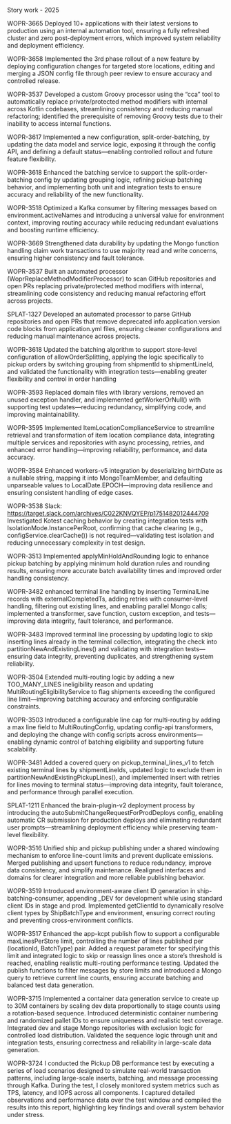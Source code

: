 Story work - 2025


WOPR-3665
Deployed 10+ applications with their latest versions to production using an internal automation tool, ensuring a fully refreshed cluster and zero post-deployment errors, which improved system reliability and deployment efficiency.

WOPR-3658
Implemented the 3rd phase rollout of a new feature by deploying configuration changes for targeted store locations, editing and merging a JSON config file through peer review to ensure accuracy and controlled release.

WOPR-3537
Developed a custom Groovy processor using the “cca” tool to automatically replace private/protected method modifiers with internal across Kotlin codebases, streamlining consistency and reducing manual refactoring; identified the prerequisite of removing Groovy tests due to their inability to access internal functions.

WOPR-3617
Implemented a new configuration, split-order-batching, by updating the data model and service logic, exposing it through the config API, and defining a default status—enabling controlled rollout and future feature flexibility.

WOPR-3618
Enhanced the batching service to support the split-order-batching config by updating grouping logic, refining pickup batching behavior, and implementing both unit and integration tests to ensure accuracy and reliability of the new functionality.


WOPR-3518
Optimized a Kafka consumer by filtering messages based on environment.activeNames and introducing a universal value for environment context, improving routing accuracy while reducing redundant evaluations and boosting runtime efficiency.


WOPR-3669
Strengthened data durability by updating the Mongo function handling claim work transactions to use majority read and write concerns, ensuring higher consistency and fault tolerance.

WOPR-3537
Built an automated processor (WoprReplaceMethodModifierProcessor) to scan GitHub repositories and open PRs replacing private/protected method modifiers with internal, streamlining code consistency and reducing manual refactoring effort across projects.

SPLAT-1327
Developed an automated processor to parse GitHub repositories and open PRs that remove deprecated info.application.version code blocks from application.yml files, ensuring cleaner configurations and reducing manual maintenance across projects.


WOPR-3618
Updated the batching algorithm to support store-level configuration of allowOrderSplitting, applying the logic specifically to pickup orders by switching grouping from shipmentId to shipmentLineId, and validated the functionality with integration tests—enabling greater flexibility and control in order handling

WOPR-3593
Replaced domain files with library versions, removed an unused exception handler, and implemented getWorkerOrNull() with supporting test updates—reducing redundancy, simplifying code, and improving maintainability.

WOPR-3595
Implemented ItemLocationComplianceService to streamline retrieval and transformation of item location compliance data, integrating multiple services and repositories with async processing, retries, and enhanced error handling—improving reliability, performance, and data accuracy.


WOPR-3584
Enhanced workers-v5 integration by deserializing birthDate as a nullable string, mapping it into MongoTeamMember, and defaulting unparseable values to LocalDate.EPOCH—improving data resilience and ensuring consistent handling of edge cases.

WOPR-3538
Slack: https://target.slack.com/archives/C022KNVQYEP/p1751482012444709
Investigated Kotest caching behavior by creating integration tests with IsolationMode.InstancePerRoot, confirming that cache clearing (e.g., configService.clearCache()) is not required—validating test isolation and reducing unnecessary complexity in test design.

WOPR-3513
Implemented applyMinHoldAndRounding logic to enhance pickup batching by applying minimum hold duration rules and rounding results, ensuring more accurate batch availability times and improved order handling consistency.

WOPR-3482
enhanced terminal line handling by inserting TerminalLine records with externalCompletedTs, adding retries with consumer-level handling, filtering out existing lines, and enabling parallel Mongo calls; implemented a transformer, save function, custom exception, and tests—improving data integrity, fault tolerance, and performance.

WOPR-3483
Improved terminal line processing by updating logic to skip inserting lines already in the terminal collection, integrating the check into partitionNewAndExistingLines() and validating with integration tests—ensuring data integrity, preventing duplicates, and strengthening system reliability.

WOPR-3504
Extended multi-routing logic by adding a new TOO_MANY_LINES ineligibility reason and updating MultiRoutingEligibilityService to flag shipments exceeding the configured line limit—improving batching accuracy and enforcing configurable constraints.

WOPR-3503
Introduced a configurable line cap for multi-routing by adding a max line field to MultiRoutingConfig, updating config-api transformers, and deploying the change with config scripts across environments—enabling dynamic control of batching eligibility and supporting future scalability.

WOPR-3481
Added a covered query on pickup_terminal_lines_v1 to fetch existing terminal lines by shipmentLineIds, updated logic to exclude them in partitionNewAndExistingPickupLines(), and implemented insert with retries for lines moving to terminal status—improving data integrity, fault tolerance, and performance through parallel execution.

SPLAT-1211
Enhanced the brain-plugin-v2 deployment process by introducing the autoSubmitChangeRequestForProdDeploys config, enabling automatic CR submission for production deploys and eliminating redundant user prompts—streamlining deployment efficiency while preserving team-level flexibility.

WOPR-3516
Unified ship and pickup publishing under a shared windowing mechanism to enforce line-count limits and prevent duplicate emissions. Merged publishing and upsert functions to reduce redundancy, improve data consistency, and simplify maintenance. Realigned interfaces and domains for clearer integration and more reliable publishing behavior.

WOPR-3519
Introduced environment-aware client ID generation in ship-batching-consumer, appending _DEV for development while using standard client IDs in stage and prod. Implemented getClientId to dynamically resolve client types by ShipBatchType and environment, ensuring correct routing and preventing cross-environment conflicts.

WOPR-3517
Enhanced the app-kcpt publish flow to support a configurable maxLinesPerStore limit, controlling the number of lines published per (locationId, BatchType) pair. Added a request parameter for specifying this limit and integrated logic to skip or reassign lines once a store’s threshold is reached, enabling realistic multi-routing performance testing. Updated the publish functions to filter messages by store limits and introduced a Mongo query to retrieve current line counts, ensuring accurate batching and balanced test data generation.


WOPR-3715
Implemented a container data generation service to create up to 30M containers by scaling dev data proportionally to stage counts using a rotation-based sequence. Introduced deterministic container numbering and randomized pallet IDs to ensure uniqueness and realistic test coverage. Integrated dev and stage Mongo repositories with exclusion logic for controlled load distribution. Validated the sequence logic through unit and integration tests, ensuring correctness and reliability in large-scale data generation.


WOPR-3724
I conducted the Pickup DB performance test by executing a series of load scenarios designed to simulate real-world transaction patterns, including large-scale inserts, batching, and message processing through Kafka. During the test, I closely monitored system metrics such as TPS, latency, and IOPS across all components. I captured detailed observations and performance data over the test window and compiled the results into this report, highlighting key findings and overall system behavior under stress.







































